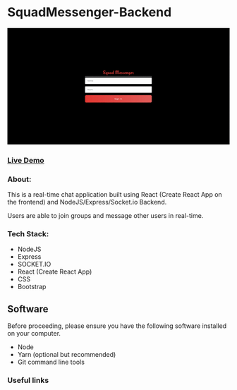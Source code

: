 # SquadMessenger-Backend

<p align="center">
    <img src="https://github.com/beharavenkatasatyaprasad/Squad-Messenger-FrontEnd/blob/master/public/gif.gif">  
</p>

### [Live Demo](https://squad-messenger.netlify.app/)

### About:

This is a real-time chat application built using React (Create React App on the frontend) and NodeJS/Express/Socket.io Backend.

Users are able to join groups and message other users in real-time.

### Tech Stack:

- NodeJS
- Express
- SOCKET.IO
- React (Create React App)
- CSS
- Bootstrap

## Software

Before proceeding, please ensure you have the following software installed on your computer.

- Node
- Yarn (optional but recommended)
- Git command line tools

### Useful links
